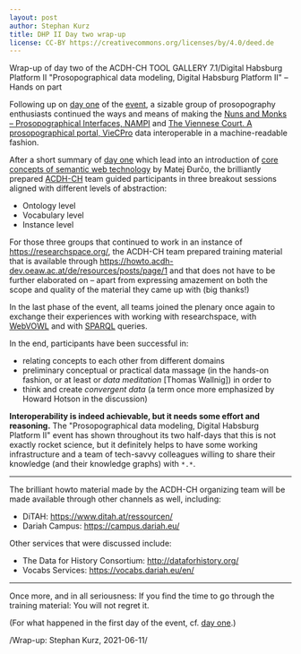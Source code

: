 ```yaml
---
layout: post
author: Stephan Kurz
title: DHP II Day two wrap-up
license: CC-BY https://creativecommons.org/licenses/by/4.0/deed.de
---
```


Wrap-up of day two of the ACDH-CH TOOL GALLERY 7.1/Digital Habsburg Platform II "Prosopographical data modeling, Digital Habsburg Platform II" – Hands on part

Following up on [day one](DHP-II-wrapup-day-one) of the [event](https://www.oeaw.ac.at/acdh/events/event-series/acdh-ch-tool-gallery-71), a sizable group of prosopography enthusiasts continued the ways and means of making the [Nuns and Monks – Prosopographical Interfaces, NAMPI](https://nampi.icar-us.eu/) and [The Viennese Court. A prosopographical portal, VieCPro](https://viecpro.oeaw.ac.at/) data interoperable in a machine-readable fashion. 

After a short summary of [day one](DHP-II-wrapup-day-one) which lead into an introduction of [core concepts of semantic web technology](https://howto.acdh-dev.oeaw.ac.at/de/resource/posts/prosopographic-modelling-introduction) by Matej Đurčo, the brilliantly prepared [ACDH-CH](https://acdh.oeaw.ac.at/) team guided participants in three breakout sessions aligned with different levels of abstraction: 

- Ontology level
- Vocabulary level
- Instance level

For those three groups that continued to work in an instance of <https://researchspace.org/>, the ACDH-CH team prepared training material that is available through <https://howto.acdh-dev.oeaw.ac.at/de/resources/posts/page/1> and that does not have to be further elaborated on – apart from expressing amazement on both the scope and quality of the material they came up with (big thanks!) 

In the last phase of the event, all teams joined the plenary once again to exchange their experiences with working with researchspace, with [WebVOWL](http://vowl.visualdataweb.org/webvowl.html) and with [SPARQL](https://en.wikipedia.org/wiki/SPARQL) queries.

In the end, participants have been successful in: 

- relating concepts to each other from different domains
- preliminary conceptual or practical data massage (in the hands-on fashion, or at least or *data meditation* [Thomas Wallnig]) in order to 
- think and create *convergent data* (a term once more emphasized by Howard Hotson in the discussion)

**Interoperability is indeed achievable, but it needs some effort and reasoning.** The "Prosopographical data modeling, Digital Habsburg Platform II" event has shown throughout its two half-days that this is not exactly rocket science, but it definitely helps to have some working infrastructure and a team of tech-savvy colleagues willing to share their knowledge (and their knowledge graphs) with `*.*`.

----

The brilliant howto material made by the ACDH-CH organizing team will be made available through other channels as well, including: 

- DiTAH: https://www.ditah.at/ressourcen/
- Dariah Campus: https://campus.dariah.eu/

Other services that were discussed include: 

- The Data for History Consortium: http://dataforhistory.org/ 
- Vocabs Services: https://vocabs.dariah.eu/en/ 

----

Once more, and in all seriousness: If you find the time to go through the training material: You will not regret it.  

(For what happened in the first day of the event, cf. [day one](DHP-II-wrapup-day-one).)

/Wrap-up: Stephan Kurz, 2021-06-11/
